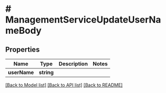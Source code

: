 # # ManagementServiceUpdateUserNameBody

## Properties

Name | Type | Description | Notes
------------ | ------------- | ------------- | -------------
**userName** | **string** |  |

[[Back to Model list]](../../README.md#models) [[Back to API list]](../../README.md#endpoints) [[Back to README]](../../README.md)
